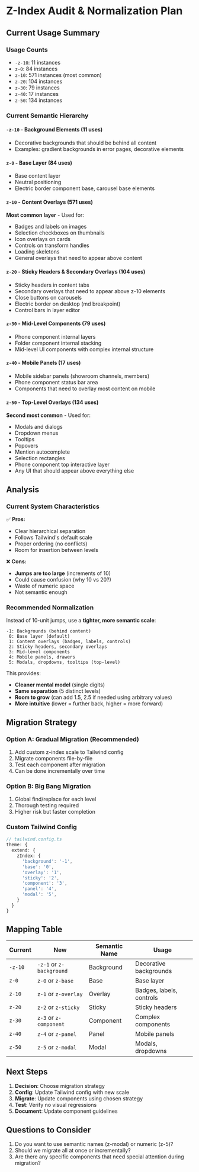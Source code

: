 # Z-Index Audit & Normalization Plan

## Current Usage Summary

### Usage Counts
- `-z-10`: 11 instances
- `z-0`: 84 instances  
- `z-10`: 571 instances (most common)
- `z-20`: 104 instances
- `z-30`: 79 instances
- `z-40`: 17 instances
- `z-50`: 134 instances

### Current Semantic Hierarchy

#### `-z-10` - Background Elements (11 uses)
- Decorative backgrounds that should be behind all content
- Examples: gradient backgrounds in error pages, decorative elements

#### `z-0` - Base Layer (84 uses)
- Base content layer
- Neutral positioning
- Electric border component base, carousel base elements

#### `z-10` - Content Overlays (571 uses)
**Most common layer** - Used for:
- Badges and labels on images
- Selection checkboxes on thumbnails
- Icon overlays on cards
- Controls on transform handles
- Loading skeletons
- General overlays that need to appear above content

#### `z-20` - Sticky Headers & Secondary Overlays (104 uses)
- Sticky headers in content tabs
- Secondary overlays that need to appear above z-10 elements
- Close buttons on carousels
- Electric border on desktop (md breakpoint)
- Control bars in layer editor

#### `z-30` - Mid-Level Components (79 uses)
- Phone component internal layers
- Folder component internal stacking
- Mid-level UI components with complex internal structure

#### `z-40` - Mobile Panels (17 uses)
- Mobile sidebar panels (showroom channels, members)
- Phone component status bar area
- Components that need to overlay most content on mobile

#### `z-50` - Top-Level Overlays (134 uses)
**Second most common** - Used for:
- Modals and dialogs
- Dropdown menus
- Tooltips
- Popovers
- Mention autocomplete
- Selection rectangles
- Phone component top interactive layer
- Any UI that should appear above everything else

## Analysis

### Current System Characteristics
✅ **Pros:**
- Clear hierarchical separation
- Follows Tailwind's default scale
- Proper ordering (no conflicts)
- Room for insertion between levels

❌ **Cons:**
- **Jumps are too large** (increments of 10)
- Could cause confusion (why 10 vs 20?)
- Waste of numeric space
- Not semantic enough

### Recommended Normalization

Instead of 10-unit jumps, use a **tighter, more semantic scale**:

```
-1: Backgrounds (behind content)
 0: Base layer (default)
 1: Content overlays (badges, labels, controls)
 2: Sticky headers, secondary overlays
 3: Mid-level components
 4: Mobile panels, drawers
 5: Modals, dropdowns, tooltips (top-level)
```

This provides:
- **Cleaner mental model** (single digits)
- **Same separation** (5 distinct levels)
- **Room to grow** (can add 1.5, 2.5 if needed using arbitrary values)
- **More intuitive** (lower = further back, higher = more forward)

## Migration Strategy

### Option A: Gradual Migration (Recommended)
1. Add custom z-index scale to Tailwind config
2. Migrate components file-by-file
3. Test each component after migration
4. Can be done incrementally over time

### Option B: Big Bang Migration
1. Global find/replace for each level
2. Thorough testing required
3. Higher risk but faster completion

### Custom Tailwind Config
```typescript
// tailwind.config.ts
theme: {
  extend: {
    zIndex: {
      'background': '-1',
      'base': '0',
      'overlay': '1',
      'sticky': '2',
      'component': '3',
      'panel': '4',
      'modal': '5',
    }
  }
}
```

## Mapping Table

| Current | New | Semantic Name | Usage |
|---------|-----|---------------|-------|
| `-z-10` | `-z-1` or `z-background` | Background | Decorative backgrounds |
| `z-0` | `z-0` or `z-base` | Base | Base layer |
| `z-10` | `z-1` or `z-overlay` | Overlay | Badges, labels, controls |
| `z-20` | `z-2` or `z-sticky` | Sticky | Sticky headers |
| `z-30` | `z-3` or `z-component` | Component | Complex components |
| `z-40` | `z-4` or `z-panel` | Panel | Mobile panels |
| `z-50` | `z-5` or `z-modal` | Modal | Modals, dropdowns |

## Next Steps

1. **Decision**: Choose migration strategy
2. **Config**: Update Tailwind config with new scale
3. **Migrate**: Update components using chosen strategy
4. **Test**: Verify no visual regressions
5. **Document**: Update component guidelines

## Questions to Consider

1. Do you want to use semantic names (z-modal) or numeric (z-5)?
2. Should we migrate all at once or incrementally?
3. Are there any specific components that need special attention during migration?

